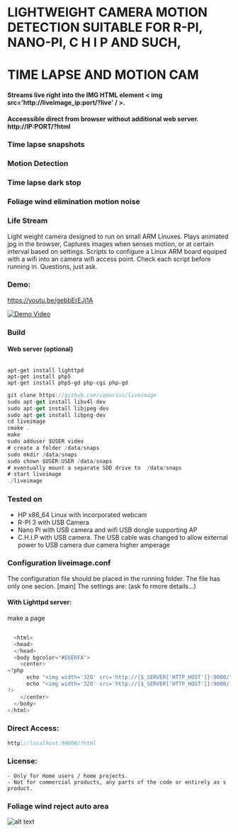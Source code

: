 # LIGHTWEIGHT CAMERA MOTION DETECTION SUITABLE FOR R-PI, NANO-PI, C H I P AND SUCH, 
# TIME LAPSE AND MOTION CAM 


#### Streams live right into the  IMG HTML element  &lt; img src='http://liveimage_ip:port/?live' / &gt;.
#### Acceessible direct from browser without additional web server. http://IP:PORT/?html
### Time lapse snapshots 
### Motion Detection
### Time lapse dark stop
### Foliage wind elimination motion noise
### Life Stream


Light weight camera designed to run on small ARM Linuxes. Plays animated jpg in the browser,
Captures images when senses motion, or at certain interval based on settings. Scripts to 
configure a Linux ARM board equiped with a wifi into an camera wifi access point. 
Check each script before running in. 
Questions, just ask. 

### Demo:

https://youtu.be/gebbErEJj1A

[![Demo Video](https://github.com/comarius/liveimage/blob/master/v4l2n.png?raw=true)](https://youtu.be/gebbErEJj1A)

### Build

#### Web server (optional)
```console

apt-get install lighttpd
apt-get install php5
apt-get install php5-gd php-cgi php-gd
```



```javascript
git clone https://github.com/comarius/liveimage
sudo apt-get install libv4l-dev
sudo apt-get install libjpeg-dev
sudo apt-get install libpng-dev
cd liveimage
cmake .
make
sudo adduser $USER video
# create a folder /data/snaps
sudo mkdir /data/snaps
sudo chown $USER:USER /data/snaps
# eventually mount a separate SDD drive to  /data/snaps
# start liveimage 
./liveimage
```

### Tested on

  - HP x86_64 Linux with incorporated webcam
  - R-PI 3 with USB Camera
  - Nano Pi with USB camera and wifi USB dongle supporting AP
  - C.H.I.P with USB camera. The USB cable was changed to allow external power to USB camera due camera higher amperage
  
  
### Configuration liveimage.conf
The configuration file should be placed in the running folder. The file has only one secion. [main]
The settings are: (ask fo rmore details...)
 
  
#### With Lighttpd server:

make a page
```javascript
  
  <html>
  <head>
  </head>
  <body bgcolor="#E6E6FA">
    <center>
<?php
      echo "<img width='320' src='http://{$_SERVER['HTTP_HOST']}:9000/?image' />";
      echo "<img width='320' src='http://{$_SERVER['HTTP_HOST']}:9000/?motion' /><hr />";
?>
    </center>
  </body>
</html>
```


###  Direct Access:

```javascript
http://localhost:90000/?html
```

### License: 
    - Only for Home users / home projects. 
    - Not for commercial products, any parts of the code or entirely as s product.
   
### Foliage wind reject auto area


![alt text](https://raw.githubusercontent.com/comarius/liveimage/master/images/motion1.png "foliage")
   
   


